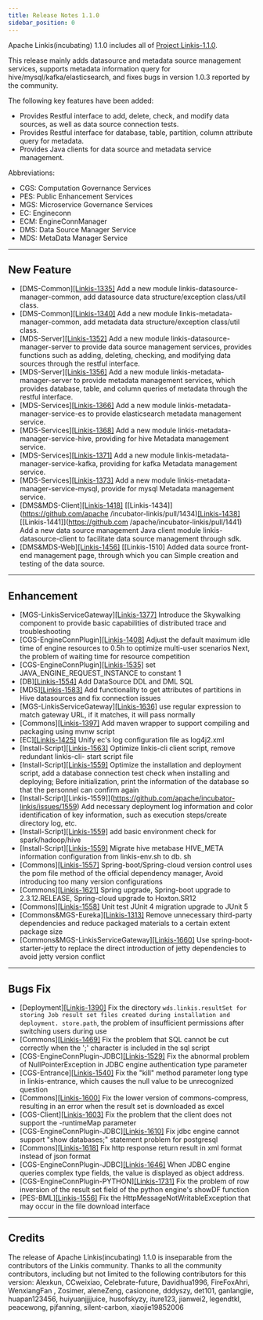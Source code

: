 ```yaml
---
title: Release Notes 1.1.0
sidebar_position: 0
--- 
```


Apache Linkis(incubating) 1.1.0 includes all of [Project Linkis-1.1.0](https://github.com/apache/incubator-linkis/projects/3).

This release mainly adds datasource and metadata source management services, supports metadata information query for hive/mysql/kafka/elasticsearch, and fixes bugs in version 1.0.3 reported by the community.

The following key features have been added:
* Provides Restful interface to add, delete, check, and modify data sources, as well as data source connection tests.
* Provides Restful interface for database, table, partition, column attribute query for metadata.
* Provides Java clients for data source and metadata service management.

Abbreviations:
- CGS: Computation Governance Services
- PES: Public Enhancement Services
- MGS: Microservice Governance Services
- EC: Engineconn
- ECM: EngineConnManager
- DMS: Data Source Manager Service
- MDS: MetaData Manager Service

---


## New Feature

* \[DMS-Common][[Linkis-1335]](https://github.com/apache/incubator-linkis/pull/1335) Add a new module linkis-datasource-manager-common, add datasource data structure/exception class/util class.
* \[DMS-Common][[Linkis-1340]](https://github.com/apache/incubator-linkis/pull/1340) Add a new module linkis-metadata-manager-common, add metadata data structure/exception class/util class.
* \[MDS-Server][[Linkis-1352]](https://github.com/apache/incubator-linkis/pull/1352) Add a new module linkis-datasource-manager-server to provide data source management services, provides functions such as adding, deleting, checking, and modifying data sources through the restful interface.
* \[MDS-Server][[Linkis-1356]](https://github.com/apache/incubator-linkis/pull/1356) Add a new module linkis-metadata-manager-server to provide metadata management services, which provides database, table, and column queries of metadata through the restful interface.
* \[MDS-Services][[Linkis-1366]](https://github.com/apache/incubator-linkis/pull/1366) Add a new module linkis-metadata-manager-service-es to provide elasticsearch metadata management service.
* \[MDS-Services][[Linkis-1368]](https://github.com/apache/incubator-linkis/pull/1368) Add a new module linkis-metadata-manager-service-hive, providing for hive Metadata management service.
* \[MDS-Services][[Linkis-1371]](https://github.com/apache/incubator-linkis/pull/1371) Add a new module linkis-metadata-manager-service-kafka, providing for kafka Metadata management service.
* \[MDS-Services][[Linkis-1373]](https://github.com/apache/incubator-linkis/pull/1373) Add a new module linkis-metadata-manager-service-mysql, provide for mysql Metadata management service.
* \[DMS&MDS-Client][[Linkis-1418]](https://github.com/apache/incubator-linkis/pull/1418) [[Linkis-1434]](https://github.com/apache /incubator-linkis/pull/1434)[[Linkis-1438]](https://github.com/apache/incubator-linkis/pull/1438)[[Linkis-1441]](https://github.com /apache/incubator-linkis/pull/1441) Add a new data source management Java client module linkis-datasource-client to facilitate data source management through sdk.
* \[DMS&MDS-Web][[Linkis-1456]](https://github.com/apache/incubator-linkis/pull/1456) [[Linkis-1510] Added data source front-end management page, through which you can Simple creation and testing of the data source.
---

## Enhancement
* \[MGS-LinkisServiceGateway][[Linkis-1377]](https://github.com/apache/incubator-linkis/pull/1377) Introduce the Skywalking component to provide basic capabilities of distributed trace and troubleshooting
* \[CGS-EngineConnPlugin][[Linkis-1408]](https://github.com/apache/incubator-linkis/pull/1408) Adjust the default maximum idle time of engine resources to 0.5h to optimize multi-user scenarios Next, the problem of waiting time for resource competition
* \[CGS-EngineConnPlugin][[Linkis-1535]](https://github.com/apache/incubator-linkis/pull/1535) set JAVA_ENGINE_REQUEST_INSTANCE to constant 1
* \[DB][[Linkis-1554]](https://github.com/apache/incubator-linkis/pull/1554) Add DataSource DDL and DML SQL
* \[MDS][[Linkis-1583]](https://github.com/apache/incubator-linkis/pull/1583) Add functionality to get attributes of partitions in Hive datasources and fix connection issues
* \[MGS-LinkisServiceGateway][[Linkis-1636]](https://github.com/apache/incubator-linkis/pull/1636) use regular expression to match gateway URL, if it matches, it will pass normally
* \[Commons][[Linkis-1397]](https://github.com/apache/incubator-linkis/pull/1397) Add maven wrapper to support compiling and packaging using mvnw script
* \[EC][[Linkis-1425]](https://github.com/apache/incubator-linkis/pull/1425) Unify ec's log configuration file as log4j2.xml
* \[Install-Script][[Linkis-1563]](https://github.com/apache/incubator-linkis/pull/1563) Optimize linkis-cli client script, remove redundant linkis-cli- start script file
* \[Install-Script][[Linkis-1559]](https://github.com/apache/incubator-linkis/issues/1559) Optimize the installation and deployment script, add a database connection test check when installing and deploying; Before initialization, print the information of the database so that the personnel can confirm again
* \[Install-Script][Linkis-1559]](https://github.com/apache/incubator-linkis/issues/1559) Add necessary deployment log information and color identification of key information, such as execution steps/create directory log, etc.
* \[Install-Script][[Linkis-1559]](https://github.com/apache/incubator-linkis/issues/1559) add basic environment check for spark/hadoop/hive
* \[Install-Script][[Linkis-1559]](https://github.com/apache/incubator-linkis/issues/1559) Migrate hive metabase HIVE_META information configuration from linkis-env.sh to db. sh
* \[Commons][[Linkis-1557]](https://github.com/apache/incubator-linkis/issues/1557) Spring-boot/Spring-cloud version control uses the pom file method of the official dependency manager, Avoid introducing too many version configurations
* \[Commons][[Linkis-1621]](https://github.com/apache/incubator-linkis/pull/1621) Spring upgrade, Spring-boot upgrade to 2.3.12.RELEASE, Spring-cloud upgrade to Hoxton.SR12
* \[Commons][[Linkis-1558]](https://github.com/apache/incubator-linkis/issues/1558) Unit test JUnit 4 migration upgrade to JUnit 5
* \[Commons&MGS-Eureka][[Linkis-1313]](https://github.com/apache/incubator-linkis/issues/1313) Remove unnecessary third-party dependencies and reduce packaged materials to a certain extent package size
* \[Commons&MGS-LinkisServiceGateway][[Linkis-1660]](https://github.com/apache/incubator-linkis/pull/1660) Use spring-boot-starter-jetty to replace the direct introduction of jetty dependencies to avoid jetty version conflict
---

## Bugs Fix
* \[Deployment][[Linkis-1390]](https://github.com/apache/incubator-linkis/pull/1390) Fix the directory `wds.linkis.resultSet for storing Job result set files created during installation and deployment. store.path`, the problem of insufficient permissions after switching users during use
* \[Commons][[Linkis-1469]](https://github.com/apache/incubator-linkis/pull/1469) Fix the problem that SQL cannot be cut correctly when the ';' character is included in the sql script
* \[CGS-EngineConnPlugin-JDBC][[Linkis-1529]](https://github.com/apache/incubator-linkis/pull/1529) Fix the abnormal problem of NullPointerException in JDBC engine authentication type parameter
* \[CGS-Entrance][[Linkis-1540]](https://github.com/apache/incubator-linkis/pull/1540) Fix the "kill" method parameter long type in linkis-entrance, which causes the null value to be unrecognized question
* \[Commons][[Linkis-1600]](https://github.com/apache/incubator-linkis/pull/1600) Fix the lower version of commons-compress, resulting in an error when the result set is downloaded as excel
* \[CGS-Client][[Linkis-1603]](https://github.com/apache/incubator-linkis/pull/1603) Fix the problem that the client does not support the -runtimeMap parameter
* \[CGS-EngineConnPlugin-JDBC][[Linkis-1610]](https://github.com/apache/incubator-linkis/pull/1610) Fix jdbc engine cannot support "show databases;" statement problem for postgresql
* \[Commons][[Linkis-1618]](https://github.com/apache/incubator-linkis/pull/1618) Fix http response return result in xml format instead of json format
* \[CGS-EngineConnPlugin-JDBC][[Linkis-1646]](https://github.com/apache/incubator-linkis/pull/1646) When JDBC engine queries complex type fields, the value is displayed as object address.
* \[CGS-EngineConnPlugin-PYTHON][[Linkis-1731]](https://github.com/apache/incubator-linkis/pull/1731) Fix the problem of row inversion of the result set field of the python engine's showDF function
* \[PES-BML][[Linkis-1556]](https://github.com/apache/incubator-linkis/issues/1556) Fix the HttpMessageNotWritableException that may occur in the file download interface

---------

## Credits 

The release of Apache Linkis(incubating) 1.1.0 is inseparable from the contributors of the Linkis community. Thanks to all the community contributors, including but not limited to the following contributors for this version: Alexkun, CCweixiao, Celebrate-future, Davidhua1996, FireFoxAhri, WenxiangFan , Zosimer, aleneZeng, casionone, dddyszy, det101, ganlangjie, huapan123456, huiyuanjjjjuice, husofskyzy, iture123, jianwei2, legendtkl, peacewong, pjfanning, silent-carbon, xiaojie19852006